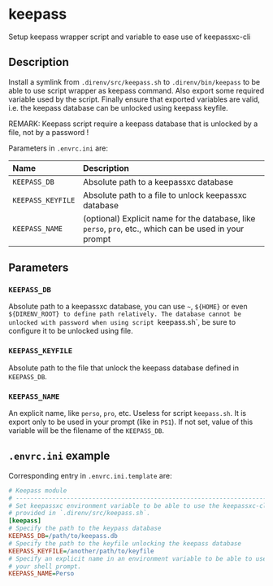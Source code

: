# keepass
Setup keepass wrapper script and variable to ease use of keepassxc-cli

## Description

Install a symlink from `.direnv/src/keepass.sh` to `.direnv/bin/keepass` to
be able to use script wrapper as keepass command. Also export some required
variable used by the script. Finally ensure that exported variables are
valid, i.e. the keepass database can be unlocked using keepass keyfile.

REMARK: Keepass script require a keepass database that is unlocked by a
file, not by a password !

Parameters in `.envrc.ini` are:

<center>

| Name               | Description                                                                                             |
| :----------------- | :------------------------------------------------------------------------------------------------------ |
| `KEEPASS_DB`       | Absolute path to a keepassxc database                                                                   |
| `KEEPASS_KEYFILE`  | Absolute path to a file to unlock keepassxc database                                                    |
| `KEEPASS_NAME`     | (optional) Explicit name for the database, like `perso`, `pro`, etc., which can be used in your prompt  |

</center>

## Parameters

### `KEEPASS_DB`

Absolute path to a keepassxc database, you can use `~`, `${HOME}` or even
`${DIRENV_ROOT} to define path relatively. The database cannot be unlocked
with password when using script `keepass.sh`, be sure to configure it to be
unlocked using file.

### `KEEPASS_KEYFILE`

Absolute path to the file that unlock the keepass database defined in
`KEEPASS_DB`.

### `KEEPASS_NAME`

An explicit name, like `perso`, `pro`, etc. Useless for script `keepass.sh`.
It is export only to be used in your prompt (like in `PS1`). If not set,
value of this variable will be the filename of the `KEEPASS_DB`.

## `.envrc.ini` example

Corresponding entry in `.envrc.ini.template` are:

```ini
# Keepass module
# ------------------------------------------------------------------------------
# Set keepassxc environment variable to be able to use the keepassxc-cli wrapper
# provided in `.direnv/src/keepass.sh`.
[keepass]
# Specify the path to the keypass database
KEEPASS_DB=/path/to/keepass.db
# Specify the path to the keyfile unlocking the keepass database
KEEPASS_KEYFILE=/another/path/to/keyfile
# Specify an explicit name in an environment variable to be able to use it in
# your shell prompt.
KEEPASS_NAME=Perso
```
